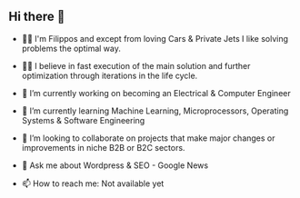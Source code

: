 ## Hi there 👋

- 🧑‍🚀 I'm Filippos and except from loving Cars & Private Jets I like solving problems the optimal way. 
- 👨‍🔧 I believe in fast execution of the main solution and further optimization through iterations in the life cycle.

- 🔭 I’m currently working on becoming an Electrical & Computer Engineer
- 🌱 I’m currently learning Machine Learning, Microprocessors, Operating Systems & Software Engineering
- 👯 I’m looking to collaborate on projects that make major changes or improvements in niche B2B or B2C sectors.
- 💬 Ask me about Wordpress & SEO - Google News
- 📫 How to reach me: Not available yet

